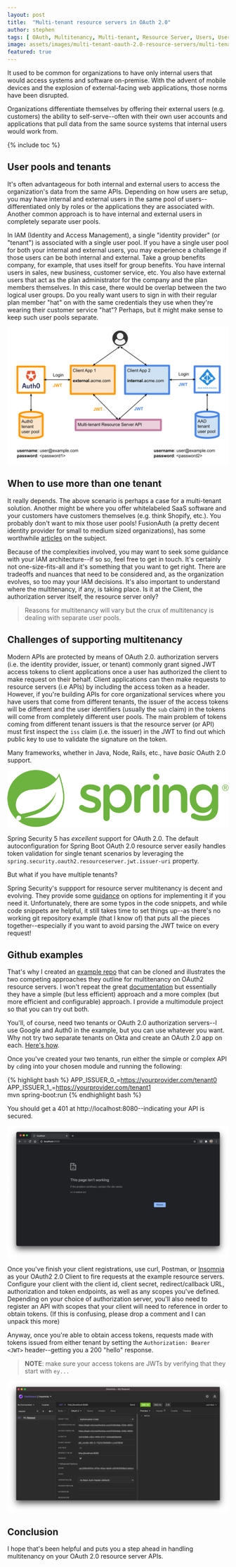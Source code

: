 ```yaml
---
layout: post
title:  "Multi-tenant resource servers in OAuth 2.0"
author: stephen
tags: [ OAuth, Multitenancy, Multi-tenant, Resource Server, Users, User Pools, Tenants, Authorization Server, Identity Provider, Spring Boot, Spring Security, JWT, OAuth2, OAuth 2.0, Okta, Auth0, FusionAuth ]
image: assets/images/multi-tenant-oauth-2.0-resource-servers/multi-tenant.png
featured: true
---
```


It used to be common for organizations to have only internal users that would access systems and software on-premise. With the advent of mobile devices and the explosion of external-facing web applications, those norms have been disrupted. 

Organizations differentiate themselves by offering their external users (e.g. customers) the ability to self-serve--often with their own user accounts and applications that pull data from the same source systems that internal users would work from.

{% include toc %}

## User pools and tenants

It's often advantageous for both internal and external users to access the organization's data from the same APIs. Depending on how users are setup, you may have internal and external users in the same pool of users--differentiated only by roles or the applications they are associated with. Another common approach is to have internal and external users in completely separate user pools.

In IAM (Identity and Access Management), a single "identity provider" (or "tenant") is associated with a single user pool. If you have a single user pool for both your internal and external users, you may experience a challenge if those users can be both internal and external. Take a group benefits company, for example, that uses itself for group benefits. You have internal users in sales, new business, customer service, etc. You also have external users that act as the plan administrator for the company and the plan members themselves. In this case, there would be overlap between the two logical user groups. Do you really want users to sign in with their regular plan member "hat" on with the same credentials they use when they're wearing their customer service "hat"? Perhaps, but it might make sense to keep such user pools separate. 

![multi-tenant](/assets/images/multi-tenant-oauth-2.0-resource-servers/multi-tenant.svg)

## When to use more than one tenant

It really depends. The above scenario is perhaps a case for a multi-tenant solution. Another might be where you offer whitelabeled SaaS software and your customers have customers themselves (e.g. think Shopify, etc.). You probably don't want to mix those user pools! FusionAuth (a pretty decent identity provider for small to medium sized organizations), has some worthwhile [articles](https://fusionauth.io/learn/expert-advice/identity-basics/multi-tenancy-vs-single-tenant-idaas-solutions/) on the subject.

Because of the complexities involved, you may want to seek some guidance with your IAM architecture--if so so, feel free to get in touch. It's certainly not one-size-fits-all and it's something that you want to get right. There are tradeoffs and nuances that need to be considered and, as the organization evolves, so too may your IAM decisions. It's also important to understand where the multitenancy, if any, is taking place. Is it at the Client, the authorization server itself, the resource server only?

> Reasons for multitenancy will vary but the crux of multitenancy is dealing with separate user pools. 

## Challenges of supporting multitenancy

Modern APIs are protected by means of OAuth 2.0. authorization servers (i.e. the identity provider, issuer, or tenant) commonly grant signed JWT access tokens to client applications once a user has authorized the client to make request on their behalf. Client applications can then make requests to resource servers (i.e APIs) by including the access token as a header. However, if you're building APIs for core organizational services where you have users that come from different tenants, the issuer of the access tokens will be different and the user identifiers (usually the ```sub``` claim) in the tokens will come from completely different user pools. The main problem of tokens coming from different tenant issuers is that the resource server (or API) must first inspect the ```iss``` claim (i.e. the issuer) in the JWT to find out which public key to use to validate the signature on the token.

Many frameworks, whether in Java, Node, Rails, etc., have _basic_ OAuth 2.0 support. 

![Spring Security](/assets/images/multi-tenant-oauth-2.0-resource-servers/spring.svg) 

Spring Security 5 has _excellent_ support for OAuth 2.0. The default autoconfiguration for Spring Boot OAuth 2.0 resource server easily handles token validation for single tenant scenarios by leveraging the ```spring.security.oauth2.resourceserver.jwt.issuer-uri``` property. 

But what if you have multiple tenants? 

Spring Security's suppport for resource server multitenancy is decent and evolving. They provide some [guidance](https://docs.spring.io/spring-security/site/docs/current/reference/html5/#oauth2resourceserver-multitenancy) on options for implementing it if you need it. Unfortunately, there are some typos in the code snippets, and while code snippets are helpful, it still takes time to set things up--as there's no working git repository example (that I know of) that puts all the pieces together--especially if you want to avoid parsing the JWT twice on every request!

## Github examples

That's why I created an [example repo](https://github.com/sdoxsee/examples/tree/master/multi-tenant-jwt-resourceserver) that can be cloned and illustrates the two competing approaches they outline for multitenancy on OAuth2 resource servers. I won't repeat the great [documentation](https://docs.spring.io/spring-security/site/docs/current/reference/html5/#oauth2resourceserver-multitenancy) but essentially they have a simple (but less efficient) approach and a more complex (but more efficient and configurable) approach. I provide a multimodule project so that you can try out both.

You'll, of course, need two tenants or OAuth 2.0 authorization servers--I use Google and Auth0 in the example, but you can use whatever you want. Why not try two separate tenants on Okta and create an OAuth 2.0 app on each. [Here's how](https://developer.okta.com/docs/guides/implement-oauth-for-okta/create-oauth-app/).

Once you've created your two tenants, run either the simple or complex API by `cd`ing into your chosen module and running the following:

{% highlight bash %}
APP_ISSUER_0_=https://yourprovider.com/tenant0 \
APP_ISSUER_1_=https://yourprovider.com/tenant1 \
mvn spring-boot:run
{% endhighlight bash %}

You should get a 401 at http://localhost:8080--indicating your API is secured.

![401](/assets/images/multi-tenant-oauth-2.0-resource-servers/401.png)

Once you've finish your client registrations, use curl, Postman, or [Insomnia](https://insomnia.rest/) as your OAuth2 2.0 Client to fire requests at the example resource servers. Configure your client with the client id, client secret, redirect/callback URL, authorization and token endpoints, as well as any scopes you've defined. Depending on your choice of authorization server, you'll also need to register an API with scopes that your client will need to reference in order to obtain tokens. (If this is confusing, please drop a comment and I can unpack this more)

Anyway, once you're able to obtain access tokens, requests made with tokens issued from either tenant by setting the `Authorization: Bearer <JWT>` header--getting you a 200 "hello" response.

> **NOTE**: make sure your access tokens are JWTs by verifying that they start with `ey...`

![401](/assets/images/multi-tenant-oauth-2.0-resource-servers/insomnia200.png)

## Conclusion

I hope that's been helpful and puts you a step ahead in handling multitenancy on your OAuth 2.0 resource server APIs.